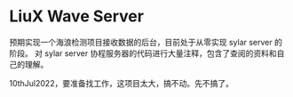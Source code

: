 # LiuX Wave Server
预期实现一个海浪检测项目接收数据的后台，目前处于从零实现 sylar server 的阶段。
对 sylar server 协程服务器的代码进行大量注释，包含了查阅的资料和自己的理解。


10thJul2022，要准备找工作，这项目太大，搞不动。先不搞了。
